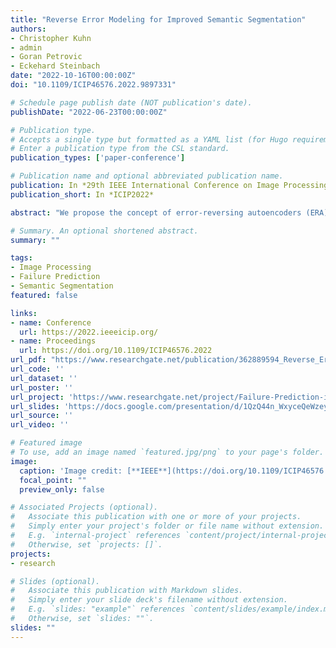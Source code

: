 ```yaml
---
title: "Reverse Error Modeling for Improved Semantic Segmentation"
authors:
- Christopher Kuhn
- admin
- Goran Petrovic
- Eckehard Steinbach
date: "2022-10-16T00:00:00Z"
doi: "10.1109/ICIP46576.2022.9897331"

# Schedule page publish date (NOT publication's date).
publishDate: "2022-06-23T00:00:00Z"

# Publication type.
# Accepts a single type but formatted as a YAML list (for Hugo requirements).
# Enter a publication type from the CSL standard.
publication_types: ['paper-conference']

# Publication name and optional abbreviated publication name.
publication: In *29th IEEE International Conference on Image Processing*
publication_short: In *ICIP2022*

abstract: "We propose the concept of error-reversing autoencoders (ERA) for correcting pixel-wise errors made by an arbitrary semantic segmentation model. For this, we reframe the segmentation model as an error function applied to the ground truth labels. Then, we train an autoencoder to reverse this error function. During testing, the autoencoder reverses the approximated error function to correct the classification errors. We consider two sources of errors. First, we target the errors made by a model despite having being trained with clean, accurately labeled images. In this case, our proposed approach achieves an improvement of around 1% on the Cityscapes data set with the state-of-the-art DeepLabV3+ model. Second, we target errors introduced by compromised images. With JPEG-compressed images as input, our approach improves the segmentation performance by over 70% for high levels of compression. The proposed architecture is simple to implement, fast to train and can be applied to any semantic segmentation model as a post-processing step."

# Summary. An optional shortened abstract.
summary: ""

tags:
- Image Processing
- Failure Prediction
- Semantic Segmentation
featured: false

links:
- name: Conference
  url: https://2022.ieeeicip.org/
- name: Proceedings
  url: https://doi.org/10.1109/ICIP46576.2022
url_pdf: "https://www.researchgate.net/publication/362889594_Reverse_Error_Modeling_for_Improved_Semantic_Segmentation"
url_code: ''
url_dataset: ''
url_poster: ''
url_project: 'https://www.researchgate.net/project/Failure-Prediction-in-Autonomous-Driving'
url_slides: 'https://docs.google.com/presentation/d/1QzQ44n_WxyceQeWzeyLWMBWCVjxik3Fl/edit'
url_source: ''
url_video: ''

# Featured image
# To use, add an image named `featured.jpg/png` to your page's folder.
image:
  caption: 'Image credit: [**IEEE**](https://doi.org/10.1109/ICIP46576.2022.9897331)'
  focal_point: ""
  preview_only: false

# Associated Projects (optional).
#   Associate this publication with one or more of your projects.
#   Simply enter your project's folder or file name without extension.
#   E.g. `internal-project` references `content/project/internal-project/index.md`.
#   Otherwise, set `projects: []`.
projects:
- research

# Slides (optional).
#   Associate this publication with Markdown slides.
#   Simply enter your slide deck's filename without extension.
#   E.g. `slides: "example"` references `content/slides/example/index.md`.
#   Otherwise, set `slides: ""`.
slides: ""
---
```

